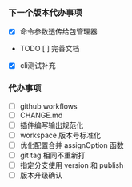 ### 下一个版本代办事项
- [x] 命令参数透传给包管理器
- TODO [ ] 完善文档
- [x] cli测试补充
### 代办事项
- [ ] github workflows
- [ ] CHANGE.md
- [ ] 插件编写输出规范化
- [ ] workspace 版本号标准化
- [ ] 优化配置合并 assignOption 函数
- [ ] git tag 相同不重新打
- [ ] 指定分支使用 version 和 publish
- [ ] 版本升级确认